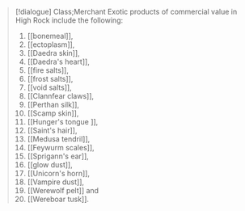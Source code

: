 >[!dialogue] Class;Merchant
> Exotic products of commercial value in High Rock include the following: 
> 1. [[bonemeal]],  
> 2. [[ectoplasm]], 
> 3. [[Daedra skin]], 
> 4. [[Daedra's heart]], 
> 5. [[fire salts]], 
> 6. [[frost salts]], 
> 7. [[void salts]], 
> 8. [[Clannfear claws]], 
> 9. [[Perthan silk]], 
> 10. [[Scamp skin]], 
> 11. [[Hunger's tongue ]], 
> 12. [[Saint's hair]], 
> 13. [[Medusa tendril]], 
> 14. [[Feywurm scales]], 
> 15. [[Sprigann's ear]], 
> 16. [[glow dust]], 
> 17. [[Unicorn's horn]], 
> 18. [[Vampire dust]], 
> 19. [[Werewolf pelt]] and 
> 20. [[Wereboar tusk]].


